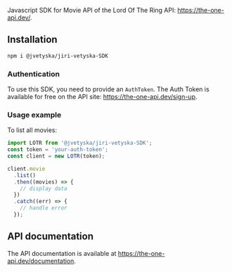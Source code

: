 Javascript SDK for Movie API of the Lord Of The Ring API: https://the-one-api.dev/.

## Installation

```sh
npm i @jvetyska/jiri-vetyska-SDK
```

### Authentication

To use this SDK, you need to provide an `AuthToken`. The Auth Token is available for free on the API site: https://the-one-api.dev/sign-up.

### Usage example

To list all movies:

```js
import LOTR from '@jvetyska/jiri-vetyska-SDK';
const token = 'your-auth-token';
const client = new LOTR(token);

client.movie
  .list()
  .then((movies) => {
    // display data
  })
  .catch((err) => {
    // handle error
  });
```

## API documentation

The API documentation is available at https://the-one-api.dev/documentation.



